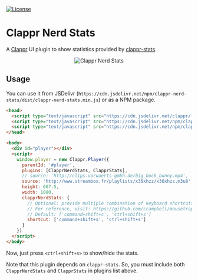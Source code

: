 [![License](https://img.shields.io/badge/license-BSD--3--Clause-blue.svg)](https://img.shields.io/badge/license-BSD--3--Clause-blue.svg)

# Clappr Nerd Stats
A [Clappr](https://github.com/clappr/clappr) UI plugin to show statistics provided by
[clappr-stats](https://github.com/clappr/clappr-stats).

<p align="center">
  <img src="https://raw.githubusercontent.com/lucasrodcosta/clappr-nerd-stats/master/images/clappr-nerd-stats.png" alt="Clappr Nerd Stats"/>
</p>

## Usage

You can use it from JSDelivr (`https://cdn.jsdelivr.net/npm/clappr-nerd-stats/dist/clappr-nerd-stats.min.js`) or as
a NPM package.

```html
<head>
  <script type="text/javascript" src="https://cdn.jsdelivr.net/clappr/latest/clappr.min.js"></script>
  <script type="text/javascript" src="https://cdn.jsdelivr.net/npm/clappr-stats/dist/clappr-stats.min.js"></script>
  <script type="text/javascript" src="https://cdn.jsdelivr.net/npm/clappr-nerd-stats/dist/clappr-nerd-stats.min.js"></script>
</head>

<body>
  <div id="player"></div>
  <script>
    window.player = new Clappr.Player({
      parentId: '#player',
      plugins: [ClapprNerdStats, ClapprStats],
      // source: 'http://clips.vorwaerts-gmbh.de/big_buck_bunny.mp4',
      source: 'http://www.streambox.fr/playlists/x36xhzz/x36xhzz.m3u8',
      height: 607.5,
      width: 1080,
      clapprNerdStats: {
        // Optional: provide multiple combination of keyboard shortcuts to show/hide the statistics.
        // For reference, visit: https://github.com/ccampbell/mousetrap.
        // Default: ['command+shift+s', 'ctrl+shift+s']
        shortcut: ['command+shift+s', 'ctrl+shift+s']
      }
    })
  </script>
</body>
```

Now, just press `<ctrl+shift+s>` to show/hide the stats.

Note that this plugin depends on `clappr-stats`. So, you must include both `ClapprNerdStats` and
`ClapprStats` in plugins list above.
